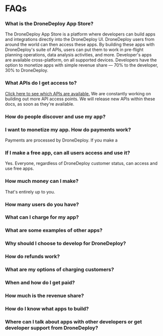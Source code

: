 # FAQs


### What is the DroneDeploy App Store?
The DroneDeploy App Store is a platform where developers can build apps and integrations directly into the DroneDeploy UI. DroneDeploy users from around the world can then access these apps. By building these apps with DroneDeploy's suite of APIs, users can put them to work in pre-flight planning operations, data analysis activities, and more. Developer's apps are available cross-platform, on all supported devices. Developers have the option to monetize apps with simple revenue share — 70% to the developer, 30% to DroneDeploy.

### What APIs do I get access to?
[Click here to see which APIs are available.](https://dronedeploy.gitbooks.io/dronedeploy-apps/content/api-overview.html) We are constantly working on building out more API access points. We will release new APIs within these docs, as soon as they're available.

### How do people discover and use my app?


### I want to monetize my app. How do payments work?
Payments are processed by DroneDeploy. If you make a 

### If I make a free app, can all users access and use it?
Yes. Everyone, regardless of DroneDeploy customer status, can access and use free apps.

### How much money can I make?
That's entirely up to you.


### How many users do you have?



### What can I charge for my app?



### What are some examples of other apps?



### Why should I choose to develop for DroneDeploy?



### How do refunds work?



### What are my options of charging customers?



### When and how do I get paid?



### How much is the revenue share?



### How do I know what apps to build?



### Where can I talk about apps with other developers or get developer support from DroneDeploy?

